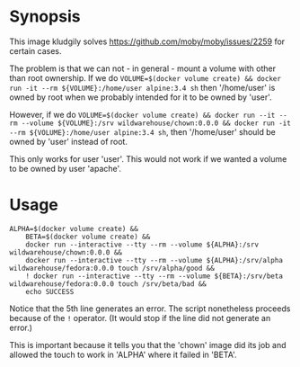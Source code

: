 <!--
# This file is part of chown.
#
#    chown is free software: you can redistribute it and/or modify
#    it under the terms of the GNU General Public License as published by
#    the Free Software Foundation, either version 3 of the License, or
#    (at your option) any later version.
#
#    chown is distributed in the hope that it will be useful,
#    but WITHOUT ANY WARRANTY; without even the implied warranty of
#    MERCHANTABILITY or FITNESS FOR A PARTICULAR PURPOSE.  See the
#    GNU General Public License for more details.
#
#    You should have received a copy of the GNU General Public License
#    along with chown .  If not, see <http://www.gnu.org/licenses/>.
-->
# Synopsis

This image kludgily solves https://github.com/moby/moby/issues/2259 for certain cases.

The problem is that we can not - in general - mount a volume with other than root ownership.
If we do `VOLUME=$(docker volume create) && docker run -it --rm ${VOLUME}:/home/user alpine:3.4 sh` then '/home/user' is owned by root when we probably intended for it to be owned by 'user'.

However, if we do `VOLUME=$(docker volume create) && docker run --it --rm --volume ${VOLUME}:/srv wildwarehouse/chown:0.0.0 && docker run -it --rm ${VOLUME}:/home/user alpine:3.4 sh`,
then '/home/user' should be owned by 'user' instead of root.

This only works for user 'user'.
This would not work if we wanted a volume to be owned by user 'apache'.

# Usage

```
ALPHA=$(docker volume create) &&
    BETA=$(docker volume create) &&
    docker run --interactive --tty --rm --volume ${ALPHA}:/srv wildwarehouse/chown:0.0.0 &&
    docker run --interactive --tty --rm --volume ${ALPHA}:/srv/alpha wildwarehouse/fedora:0.0.0 touch /srv/alpha/good &&
    ! docker run --interactive --tty --rm --volume ${BETA}:/srv/beta wildwarehouse/fedora:0.0.0 touch /srv/beta/bad &&
    echo SUCCESS

```

Notice that the 5th line generates an error.
The script nonetheless proceeds because of the `!` operator.
(It would stop if the line did not generate an error.)

This is important because it tells you that the 'chown' image did its job and allowed the touch to work in 'ALPHA' where it failed in 'BETA'.

